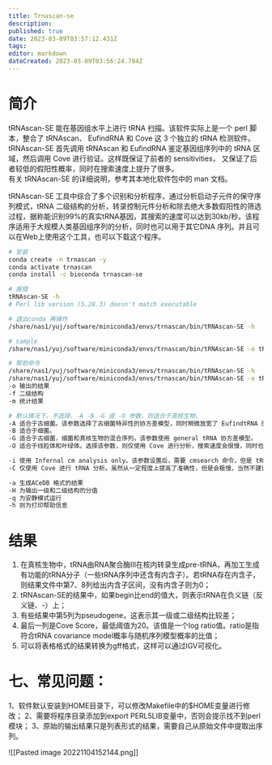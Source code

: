 ```yaml
---
title: Trnascan-se
description: 
published: true
date: 2023-03-09T03:57:12.431Z
tags: 
editor: markdown
dateCreated: 2023-03-09T03:56:24.784Z
---
```


# 简介
tRNAscan-SE 能在基因组水平上进行 tRNA 扫描。该软件实际上是一个 perl 脚本，整合了 tRNAscan、 EufindRNA 和 Cove 这 3 个独立的 tRNA 检测软件。tRNAscan-SE 首先调用 tRNAscan 和 EufindRNA 鉴定基因组序列中的 tRNA 区域，然后调用 Cove 进行验证。这样既保证了前者的 sensitivities， 又保证了后者较低的假阳性概率，同时在搜索速度上提升了很多。  
有关 tRNAscan-SE 的详细说明，参考其本地化软件包中的 man 文档。

tRNAscan-SE 工具中综合了多个识别和分析程序，通过分析启动子元件的保守序列模式，tRNA 二级结构的分析，转录控制元件分析和除去绝大多数假阳性的筛选过程，据称能识别99%的真实tRNA基因，其搜索的速度可以达到30kb/秒。该程序适用于大规模人类基因组序列的分析，同时也可以用于其它DNA 序列。并且可以在Web上使用这个工具，也可以下载这个程序。

```bash
# 安装
conda create -n trnascan -y
conda activate trnascan
conda install -c bioconda trnascan-se

# 报错
tRNAscan-SE -h
# Perl lib version (5.28.3) doesn't match executable 

# 退出conda 再操作
/share/nas1/yuj/software/miniconda3/envs/trnascan/bin/tRNAscan-SE -h

# sample
/share/nas1/yuj/software/miniconda3/envs/trnascan/bin/tRNAscan-SE -o tRNA.out -f tRNA.ss -m tRNA.stats /share/nas1/yuj/project/GP-20220506-4313_20220519/analysis/assembly/Nanorana_medogensis/finish/Nanorana_medogensis_FULLMT.fsa -O

# 帮助命令
/share/nas1/yuj/software/miniconda3/envs/trnascan/bin/tRNAscan-SE -h
/share/nas1/yuj/software/miniconda3/envs/trnascan/bin/tRNAscan-SE -o tRNA.out -f tRNA.ss -m tRNA.stats sample.fasta
-o 输出的结果
-f 二级结构
-m 统计结果

# 默认情况下，不选择，-A -B -G 或 -O 参数，则适合于真核生物。
-A 适合于古细菌。该参数选择了古细菌特异性的协方差模型，同时稍微放宽了 EufindtRNA 的 cutoffs。
-B 适合于细菌。
-G 适合于古细菌，细菌和真核生物的混合序列。该参数使用 general tRNA 协方差模型。
-O 适合于线粒体和叶绿体。选择该参数，则仅使用 Cove 进行分析，搜索速度会很慢，同时也不能给出 pseudogenes 检测。

-i 使用 Infernal cm analysis only。该参数设置后，需要 cmsearch 命令，但是 tRNAscan-SE 软件包中貌似没有该程序，最终无法运行。
-C 仅使用 Cove 进行 tRNA 分析。虽然从一定程度上提高了准确性，但是会极慢，当然不建议了。

-a 生成ACeDB 格式的结果
-H 为输出一级和二级结构的分值
-q 为安静模式运行
-h 则为打印帮助信息
```

#  结果
1. 在真核生物中，tRNA由RNA聚合酶Ⅲ在核内转录生成pre-tRNA，再加工生成有功能的tRNA分子（一些tRNA序列中还含有内含子）。若tRNA存在内含子，则结果文件中第7、8列给出内含子区间，没有内含子则为0；
2. tRNAscan-SE的结果中，如果begin比end的值大，则表示tRNA在负义链（反义链、-）上；
3. 有些结果中第5列为pseudogene，这表示其一级或二级结构比较差；
4. 最后一列是Cove Score，最低阈值为20。该值是一个log ratio值。ratio是指符合tRNA covariance model概率与随机序列模型概率的比值；
5. 可以将表格格式的结果转换为gff格式，这样可以通过IGV可视化。

#  七、常见问题：

1、软件默认安装到HOME目录下，可以修改Makefile中的$HOME变量进行修改；
2、需要将程序目录添加到export PERL5LIB变量中，否则会提示找不到perl模块；
3、原始的输出结果只是列表形式的结果，需要自己从原始文件中提取出序列。

![[Pasted image 20221104152144.png]]